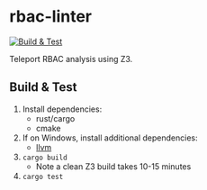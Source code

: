# rbac-linter
[![Build & Test](https://github.com/gravitational/rbac-linter/actions/workflows/ci.yml/badge.svg)](https://github.com/gravitational/rbac-linter/actions/workflows/ci.yml)

Teleport RBAC analysis using Z3.

## Build & Test

1. Install dependencies:
   * rust/cargo
   * cmake
1. If on Windows, install additional dependencies:
   * [llvm](https://community.chocolatey.org/packages/llvm)
1. `cargo build`
   * Note a clean Z3 build takes 10-15 minutes
1. `cargo test`
